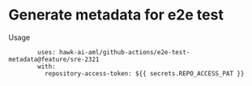 # Generate metadata for e2e test
Usage
```
        uses: hawk-ai-aml/github-actions/e2e-test-metadata@feature/sre-2321
        with:
          repository-access-token: ${{ secrets.REPO_ACCESS_PAT }}
```